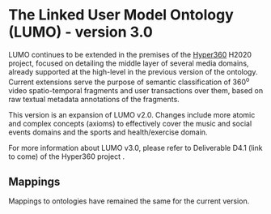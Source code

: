 # The Linked User Model Ontology (LUMO) - version 3.0
LUMO continues to be extended in the premises of the [Hyper360](http://www.hyper360.eu/) H2020 project, focused on detailing the middle layer of several media domains, already supported at the high-level in the previous version of the ontology. Current extensions serve the purpose of semantic classification of 360<sup>o</sup> video spatio-temporal fragments and user transactions over them, based on raw textual metadata annotations of the fragments.

This version is an expansion of LUMO v2.0. Changes include more atomic and complex concepts (axioms) to effectively cover the music and social events domains and the sports and health/exercise domain. 

For more information about LUMO v3.0, please refer to Deliverable D4.1 (link to come) of the Hyper360 project .

## Mappings
Mappings to ontologies have remained the same for the current version.
